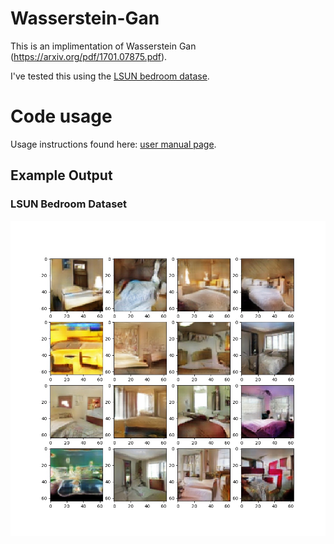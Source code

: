# Wasserstein-Gan
This is an implimentation of Wasserstein Gan (https://arxiv.org/pdf/1701.07875.pdf).

I've tested this using the [LSUN bedroom datase](https://www.kaggle.com/jhoward/lsun_bedroom/downloads/lsun_bedroom.zip/1).

# Code usage
Usage instructions found here: [user manual page](USAGE.md).

## Example Output
### LSUN Bedroom Dataset
![](output/bedroom_6.jpg)
